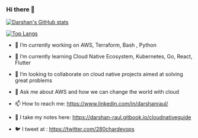 ### Hi there 👋

[![Darshan's GitHub stats](https://github-readme-stats.vercel.app/api?username=darshan-raul)](https://github.com/anuraghazra/github-readme-stats)


[![Top Langs](https://github-readme-stats.vercel.app/api/top-langs/?username=darshan-raul&hide=CSS,SCSS,html&langs_count=8&layout=compact)](https://github.com/anuraghazra/github-readme-stats)



- 🔭 I’m currently working on AWS, Terraform, Bash , Python
- 🌱 I’m currently learning Cloud Native Ecosystem, Kubernetes, Go, React, Flutter
- 👯 I’m looking to collaborate on cloud native projects aimed at solving great problems

- 💬 Ask me about AWS and how we can change the world with cloud
- 📫 How to reach me: https://www.linkedin.com/in/darshanraul/
- 📓 I take my notes here: https://darshan-raul.gitbook.io/cloudnativeguide
- 🐦 I tweet at : https://twitter.com/280chardevops

<!--
**darshan-raul/darshan-raul** is a ✨ _special_ ✨ repository because its `README.md` (this file) appears on your GitHub profile.

Here are some ideas to get you started:

- 🔭 I’m currently working on ...
- 🌱 I’m currently learning ...
- 👯 I’m looking to collaborate on ...
- 🤔 I’m looking for help with ...
- 💬 Ask me about ...
- 📫 How to reach me: ...
- 😄 Pronouns: ...
- ⚡ Fun fact: ...
-->
